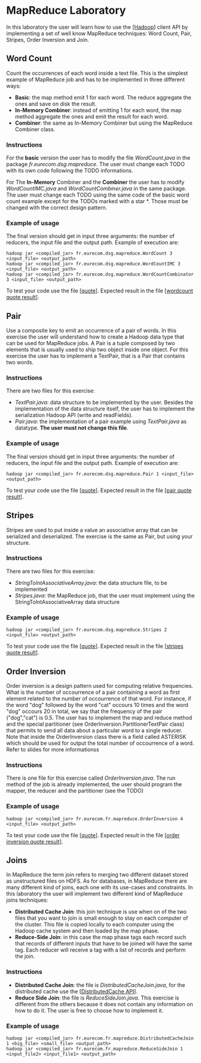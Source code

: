 # MapReduce Laboratory

In this laboratory the user will learn how to use the [<a href="http://hadoop.apache.org">Hadoop</a>] client API by implementing a set of well know MapReduce techniques: Word Count, Pair, Stripes, Order Inversion and Join.


## Word Count

Count the occurrences of each word inside a text file. This is the simplest example of MapReduce job and has to be implemented in three different ways:

+ **Basic**: the map method emit 1 for each word. The reduce aggregate
                      the ones and save on disk the result.
+ **In-Memory Combiner**: instead of emitting 1 for each word, the map method aggregate the ones and emit the result for each word.
+ **Combiner**: the same as In-Memory Combiner but using the MapReduce Combiner class.


### Instructions

For the **basic** version the user has to modify the file *WordCount.java* in the package *fr.eurecom.dsg.mapreduce*. The user must change each TODO with its own code following the TODO informations.

For The **In-Memory** Combiner and the **Combiner** the user has to modify
*WordCountIMC.java*
and *WordCountCombiner.java* in the same package. The user must change each
TODO using the same code of the basic word count example except for the TODOs
marked with a star *. Those must be changed with the correct design pattern.

### Example of usage
The final version should get in input three arguments: the number of reducers,
the input file and the output path. Example of execution are:

```
hadoop jar <compiled_jar> fr.eurecom.dsg.mapreduce.WordCount 3 <input_file> <output_path>
hadoop jar <compiled_jar> fr.eurecom.dsg.mapreduce.WordCountIMC 3 <input_file> <output_path>
hadoop jar <compiled_jar> fr.eurecom.dsg.mapreduce.WordCountCombinator 3 <input_file> <output_path>
```

To test your code use the file [<a href="mapreduce-lab/inputs/quote">quote</a>]. Expected result in the file [<a href="mapreduce-lab/inputs/wc_quote.out">wordcount quote result</a>].


## Pair

Use a composite key to emit an occurrence of a pair of words. In
this exercise the user will understand how to create a Hadoop data type that can
be used for MapReduce jobs.
A Pair is a tuple composed by two elements that is
usually used to ship two object inside one object. For this exercise the user has
to implement a TextPair, that is a Pair that contains two words.

### Instructions
There are two files for this exercise:

+ *TextPair.java*: data structure to be implemented by the user. Besides the implementation of the data structure itself, the user has to implement the serialization Hadoop API (write and readFields).
+ *Pair.java*: the implementation of a pair example using *TextPair.java* as datatype. **The user must not change this file**.

### Example of usage
The final version should get in input three arguments: the number of reducers, the input file and the output path. Example of execution are:
```
hadoop jar <compiled_jar> fr.eurecom.dsg.mapreduce.Pair 1 <input_file> <output_path>
```
To test your code use the file [<a href="mapreduce-lab/inputs/quote">quote</a>].
Expected result in the file [<a href="mapreduce-lab/inputs/pair_quote.out">pair quote result</a>].


## Stripes
Stripes are used to put inside a value an associative array that can be serialized and deserialized. The exercise is the same as Pair, but using your structure.

### Instructions
There are two files for this exercise:

+ *StringToIntAssociativeArray.java*: the data structure file, to be implemented
+ *Stripes.java*: the MapReduce job, that the user must implement using the StringToIntAssociativeArray data structure

### Example of usage
```
hadoop jar <compiled_jar> fr.eurecom.dsg.mapreduce.Stripes 2 <input_file> <output_path>
```
To test your code use the file [<a href="mapreduce-lab/inputs/quote">quote</a>].
Expected result in the file [<a href="mapreduce-lab/inputs/stripe_quote.out">stripes quote result</a>].


## Order Inversion
Order inversion is a design pattern used for computing relative frequencies. What is the number of occourrence of a pair containing a word as first element related to the number of occourrence of that word. For instance, if the word "dog" followed by the word "cat" occours 10 times and the word "dog" occours 20 in total, we say that the frequency of the pair ("dog","cat") is 0.5. The user has to implement the map and reduce method and the special partitioner (see OrderInversion.PartitionerTextPair class) that permits to send all data about a particular word to a single reducer. Note that inside the OrderInversion class there is a field called ASTERISK which should be used for output the total number of occourrence of a word. Refer to slides for more informationss

### Instructions
There is one file for this exercise called *OrderInversion.java*. The run method of the job is already implemented, the user should program the mapper, the reducer and the partitioner (see the TODO)

### Example of usage
```
hadoop jar <compiled_jar> fr.eurecom.fr.mapreduce.OrderInversion 4 <input_file> <output_path>
```

To test your code use the file [<a href="mapreduce-lab/inputs/quote">quote</a>].
Expected result in the file [<a href="mapreduce-lab/inputs/oi_quote.out">order inversion quote result</a>].

## Joins
In MapReduce the term join refers to merging two different dataset stored as unstructured files on HDFS. As for databases, in MapReduce there are many different kind of joins, each one with its use-cases and constraints. In this laboratory the user will implement two different kind of MapReduce joins techniques:

+ **Distributed Cache Join**: this join technique is use when on of the two files that you want to join is small enough to stay on each computer of the cluster. This file is copied locally to each computer using the Hadoop cache system and then loaded by the map phase.
+ **Reduce-Side Join**: in this case the map phase tags each record such that records of different inputs that have to be joined will have the same tag. Each reducer will receive a tag with a list of records and perform the join.

### Instructions

+ **Distributed Cache Join**: the file is *DistributedCacheJoin.java*, for the distributed cache use the [<a href="https://hadoop.apache.org/common/docs/r0.20.2/api/org/apache/hadoop/filecache/DistributedCache.html">DistributedCache API</a>].
+ **Reduce Side Join**: the file is *ReduceSideJoin.java*. This exercise is different from the others because it does not contain any information on how to do it. The user is free to choose how to implement it.

### Example of usage
```
hadoop jar <compiled_jar> fr.eurecom.fr.mapreduce.DistributedCacheJoin 1 <big_file> <small_file> <output_path>
hadoop jar <compiled_jar> fr.eurecom.fr.mapreduce.ReduceSideJoin 1 <input_file2> <input_file1> <output_path>
```
